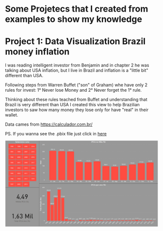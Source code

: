 # Some Projetecs that I created from examples to show my knowledge

# Project 1: Data Visualization Brazil money inflation
I was reading intelligent investor from Benjamin and in chapter 2 he was talking about USA inflation, but I live in Brazil and inflation is a "little bit" different than USA.

Following steps from Warren Buffet ("son" of Graham) whe have only 2 rules for invest: 1° Never lose Money and 2° Never forget the 1° rule.

Thinking about these rules teached from Buffet and understanding that Brazil is very different than USA I created this view to help Brazilian investors to saw how many money they lose only for have "real" in their wallet.


Data cames from https://calculador.com.br/

PS. If you wanna see the .pbix file just click in [here](https://github.com/vitorms0597/Vitor_Portfolio/blob/main/.PBIX/Infla%C3%A7%C3%A3o.pbix)

![](/images/Brazil%20inflation.PNG)
